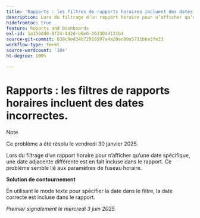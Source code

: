 ```yaml
---
title: 'Rapports : les filtres de rapports horaires incluent des dates incorrectes.'
description: Lors du filtrage d’un rapport horaire pour n’afficher qu’une date spécifique, une date adjacente différente est en fait incluse dans le rapport. Ce problème semble lié aux paramètres de fuseau horaire.
hidefromtoc: true
feature: Reports and Dashboards
exl-id: 1a158dd0-8f24-4d2d-b8e6-36330d4131b4
source-git-commit: 838c8ed34b72916597a4a28ec00a5711bba3fe23
workflow-type: tm+mt
source-wordcount: '104'
ht-degree: 100%

---
```


# Rapports : les filtres de rapports horaires incluent des dates incorrectes.

>[!NOTE]
>
>Ce problème a été résolu le vendredi 30 janvier 2025.

Lors du filtrage d’un rapport horaire pour n’afficher qu’une date spécifique, une date adjacente différente est en fait incluse dans le rapport. Ce problème semble lié aux paramètres de fuseau horaire.

**Solution de contournement**

En utilisant le mode texte pour spécifier la date dans le filtre, la date correcte est incluse dans le rapport.

_Premier signalement le mercredi 3 juin 2025._
